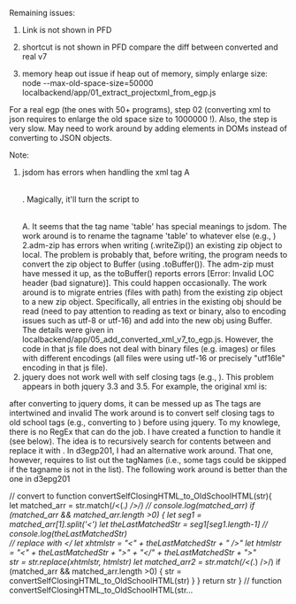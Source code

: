 Remaining issues:

1. Link is not shown in PFD
2. shortcut is not shown in PFD
compare the diff between converted and real v7

3. memory heap out issue
if heap out of memory, simply enlarge size:
 node --max-old-space-size=50000 localbackend/app/01_extract_projectxml_from_egp.js

For a real egp (the ones with 50+ programs), step 02 (converting xml to json requires to enlarge the old space size to 1000000 !).
Also, the step is very slow. May need to work around by adding elements in DOMs instead of converting to JSON objects.


 Note:
1. jsdom has errors when handling the xml tag <table>A</table>. Magically, it'll turn the script to <table></table>A. It seems that the tag name 'table' has special meanings to jsdom. The work around is to rename the tagname 'table' to whatever else (e.g., <table123></table123>)
2.adm-zip has errors when writing (.writeZip()) an existing zip object to local. The problem is probably that, before writing, the program needs to convert the zip object to Buffer (using .toBuffer()). The adm-zip must have messed it up, as the toBuffer() reports errors [Error: Invalid LOC header (bad signature)]. This could happen occasionally. The work around is to migrate entries (files with path) from the existing zip object to a new zip object. Specifically, all entries in the existing obj should be read (need to pay attention to reading as text or binary, also to encoding issues such as utf-8 or utf-16) and add into the new obj using Buffer. The details were given in localbackend/app/05_add_converted_xml_v7_to_egp.js. However, the code in that js file does not deal with binary files (e.g. images) or files with different encodings (all files were using utf-16 or precisely "utf16le" encoding in that js file). 
3. jquery does not work well with self closing tags (e.g., <SelfClosing />). This problem appears in both jquery 3.3 and 3.5. For example, the original xml is:
<SelfClosing />
<nextTag></nextTag>
after converting to jquery doms, it can be messed up as
<SelfClosing>
<nextTag>
    </SelfClosing>
</nextTag>
The tags are intertwined and invalid
The work around is to convert self closing tags to old school tags (e.g., converting <SelfClosing /> to <SelfClosing></SelfClosing>) before using jquery. To my knowlege, there is no RegEx that can do the job. I have created a function to handle it (see below). The idea is to recursively search for contents between <? /> and replace it with <?><?/>. In d3egp201, I had an alternative work around. That one, however, requires to list out the tagNames (i.e., some tags could be skipped if the tagname is not in the list). The following work around is better than the one in d3epg201

// convert <SelfClosing /> to <SelfClosing></SelfClosing>
function convertSelfClosingHTML_to_OldSchoolHTML(str){  
    let matched_arr = str.match(/\<(.*) \/\>/)
    // console.log(matched_arr)
    if (matched_arr && matched_arr.length >0) {
        let seg1 = matched_arr[1].split('<')
        let theLastMatchedStr = seg1[seg1.length-1]
        // console.log(theLastMatchedStr)    
        // replace <Others /> with <Others></<Others />
        let xhtmlstr = "<" + theLastMatchedStr + " />" 
        let htmlstr = "<" + theLastMatchedStr + ">" + "</" + theLastMatchedStr + ">"  
        str = str.replace(xhtmlstr, htmlstr)
        let matched_arr2 = str.match(/\<(.*) \/\>/)
        if (matched_arr && matched_arr.length >0) {
            str = convertSelfClosingHTML_to_OldSchoolHTML(str)
        }
    }
    return str
} // function convertSelfClosingHTML_to_OldSchoolHTML(str...
